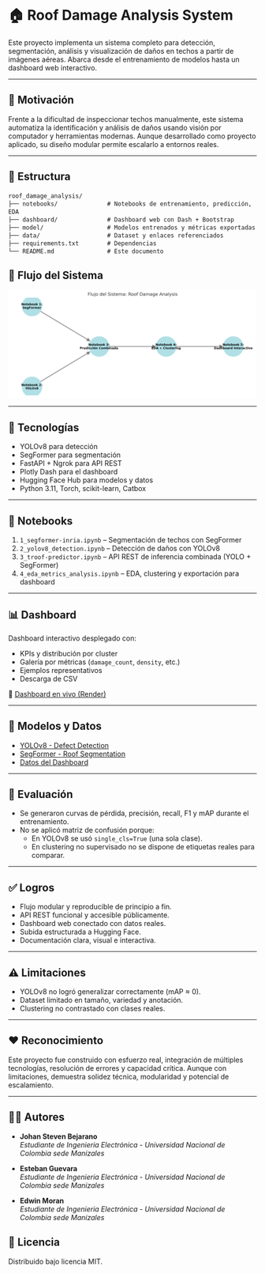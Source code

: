 # 🏠 Roof Damage Analysis System

Este proyecto implementa un sistema completo para detección, segmentación, análisis y visualización de daños en techos a partir de imágenes aéreas. Abarca desde el entrenamiento de modelos hasta un dashboard web interactivo.

---

## 🧠 Motivación

Frente a la dificultad de inspeccionar techos manualmente, este sistema automatiza la identificación y análisis de daños usando visión por computador y herramientas modernas. Aunque desarrollado como proyecto aplicado, su diseño modular permite escalarlo a entornos reales.

---

## 📂 Estructura

```
roof_damage_analysis/
├── notebooks/              # Notebooks de entrenamiento, predicción, EDA
├── dashboard/              # Dashboard web con Dash + Bootstrap
├── model/                  # Modelos entrenados y métricas exportadas
├── data/                   # Dataset y enlaces referenciados
├── requirements.txt        # Dependencias
└── README.md               # Este documento
```

## 🔁 Flujo del Sistema

![Flujo del sistema](dashboard/figures/roof_analysis_flowchart_clean.png)



---

## 🚀 Tecnologías

- YOLOv8 para detección
- SegFormer para segmentación
- FastAPI + Ngrok para API REST
- Plotly Dash para el dashboard
- Hugging Face Hub para modelos y datos
- Python 3.11, Torch, scikit-learn, Catbox

---

## 📓 Notebooks

1. `1_segformer-inria.ipynb` – Segmentación de techos con SegFormer  
2. `2_yolov8_detection.ipynb` – Detección de daños con YOLOv8  
3. `3_troof-predictor.ipynb` – API REST de inferencia combinada (YOLO + SegFormer)  
4. `4_eda_metrics_analysis.ipynb` – EDA, clustering y exportación para dashboard

---

## 📊 Dashboard

Dashboard interactivo desplegado con:

- KPIs y distribución por cluster
- Galería por métricas (`damage_count`, `density`, etc.)
- Ejemplos representativos
- Descarga de CSV

🔗 [Dashboard en vivo (Render)](https://roof-dashboard.onrender.com)

---

## 📁 Modelos y Datos

- [YOLOv8 - Defect Detection](https://huggingface.co/jobejaranom/segformer-roofdefects)  
- [SegFormer - Roof Segmentation](https://huggingface.co/jobejaranom/segformer-inria-binary)  
- [Datos del Dashboard](https://huggingface.co/jobejaranom/roof-dashboard-data)

---

## 📐 Evaluación

- Se generaron curvas de pérdida, precisión, recall, F1 y mAP durante el entrenamiento.
- No se aplicó matriz de confusión porque:
  - En YOLOv8 se usó `single_cls=True` (una sola clase).
  - En clustering no supervisado no se dispone de etiquetas reales para comparar.

---

## ✅ Logros

- Flujo modular y reproducible de principio a fin.
- API REST funcional y accesible públicamente.
- Dashboard web conectado con datos reales.
- Subida estructurada a Hugging Face.
- Documentación clara, visual e interactiva.

---

## ⚠️ Limitaciones

- YOLOv8 no logró generalizar correctamente (mAP ≈ 0).
- Dataset limitado en tamaño, variedad y anotación.
- Clustering no contrastado con clases reales.

---

## ❤️ Reconocimiento

Este proyecto fue construido con esfuerzo real, integración de múltiples tecnologías, resolución de errores y capacidad crítica. Aunque con limitaciones, demuestra solidez técnica, modularidad y potencial de escalamiento.

---
## 👨‍💻 Autores

- **Johan Steven Bejarano**  
  *Estudiante de Ingenieria Electrónica - Universidad Nacional de Colombia sede Manizales*

- **Esteban Guevara**  
  *Estudiante de Ingenieria Electrónica - Universidad Nacional de Colombia sede Manizales*

- **Edwin Moran**  
  *Estudiante de Ingenieria Electrónica - Universidad Nacional de Colombia sede Manizales*


## 🧾 Licencia

Distribuido bajo licencia MIT.
